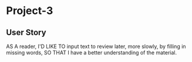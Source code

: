 # Project-3

## User Story
AS A reader,
I'D LIKE TO input text to review later, more slowly, by filling in missing words,
SO THAT I have a better understanding of the material.

